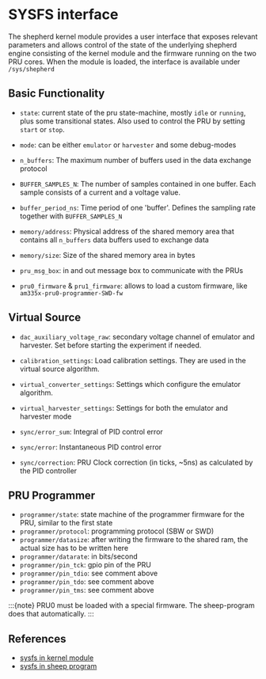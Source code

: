 # SYSFS interface

The shepherd kernel module provides a user interface that exposes relevant parameters and allows control of the state of the underlying shepherd engine consisting of the kernel module and the firmware running on the two PRU cores. When the module is loaded, the interface is available under `/sys/shepherd`

## Basic Functionality

- `state`: current state of the pru state-machine, mostly `idle` or `running`, plus some transitional states. Also used to control the PRU by setting `start` or `stop`.
- `mode`: can be either `emulator` or `harvester` and some debug-modes
- `n_buffers`: The maximum number of buffers used in the data exchange protocol
- `BUFFER_SAMPLES_N`: The number of samples contained in one buffer. Each sample consists of a current and a voltage value.
- `buffer_period_ns`: Time period of one 'buffer'. Defines the sampling rate together with `BUFFER_SAMPLES_N`
- `memory/address`: Physical address of the shared memory area that contains all `n_buffers` data buffers used to exchange data
- `memory/size`: Size of the shared memory area in bytes
- `pru_msg_box`: in and out message box to communicate with the PRUs

- `pru0_firmware` & `pru1_firmware`: allows to load a custom firmware, like `am335x-pru0-programmer-SWD-fw`

## Virtual Source

- `dac_auxiliary_voltage_raw`: secondary voltage channel of emulator and harvester. Set before starting the experiment if needed.
- `calibration_settings`: Load calibration settings. They are used in the virtual source algorithm.
- `virtual_converter_settings`: Settings which configure the emulator algorithm.
- `virtual_harvester_settings`: Settings for both the emulator and harvester mode

- `sync/error_sum`: Integral of PID control error
- `sync/error`: Instantaneous PID control error
- `sync/correction`: PRU Clock correction (in ticks, ~5ns) as calculated by the PID controller

## PRU Programmer

- `programmer/state`: state machine of the programmer firmware for the PRU, similar to the first state
- `programmer/protocol`: programming protocol (SBW or SWD)
- `programmer/datasize`: after writing the firmware to the shared ram, the actual size has to be written here
- `programmer/datarate`: in bits/second
- `programmer/pin_tck`: gpio pin of the PRU
- `programmer/pin_tdio`: see comment above
- `programmer/pin_tdo`: see comment above
- `programmer/pin_tms`: see comment above

:::{note}
PRU0 must be loaded with a special firmware. The sheep-program does that automatically.
:::

## References

- [sysfs in kernel module](https://github.com/orgua/shepherd/blob/main/software/kernel-module/src/sysfs_interface.c)
- [sysfs in sheep program](https://github.com/orgua/shepherd/blob/main/software/python-package/shepherd_sheep/sysfs_interface.py)
